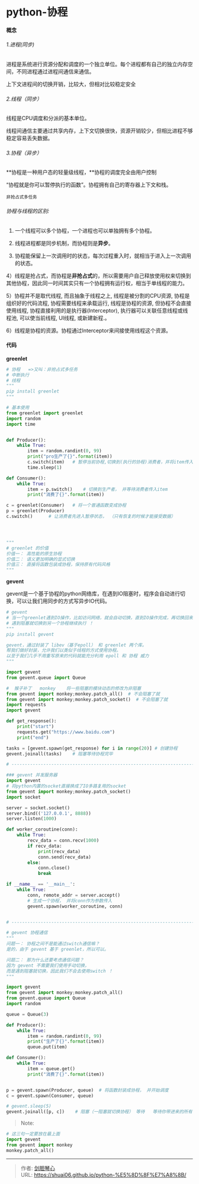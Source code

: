 # python-协程




#### 概念

###### 1.进程(同步)

进程是系统进行资源分配和调度的一个独立单位。每个进程都有自己的独立内存空间，不同进程通过进程间通信来通信。

上下文进程间的切换开销，比较大，但相对比较稳定安全

###### 2.线程（同步）

线程是CPU调度和分派的基本单位。

线程间通信主要通过共享内存，上下文切换很快，资源开销较少，但相比进程不够稳定容易丢失数据。

###### 3.协程（异步）

**协程是一种用户态的轻量级线程，**协程的调度完全由用户控制

“协程就是你可以暂停执行的函数”。协程拥有自己的寄存器上下文和栈。

`非抢占式多任务`



###### 协程与线程的区别:

1) 一个线程可以多个协程，一个进程也可以单独拥有多个协程。

2) 线程进程都是同步机制，而协程则是**异步**。

3) 协程能保留上一次调用时的状态，每次过程重入时，就相当于进入上一次调用的状态。

4）线程是抢占式，而协程是**非抢占式**的，所以需要用户自己释放使用权来切换到其他协程，因此同一时间其实只有一个协程拥有运行权，相当于单线程的能力。

5）协程并不是取代线程, 而且抽象于线程之上, 线程是被分割的CPU资源, 协程是组织好的代码流程, 协程需要线程来承载运行, 线程是协程的资源, 但协程不会直接使用线程, 协程直接利用的是执行器(Interceptor), 执行器可以关联任意线程或线程池, 可以使当前线程, UI线程, 或新建新程.。

6）线程是协程的资源。协程通过Interceptor来间接使用线程这个资源。

#### 代码

**greenlet**

```python
# 协程   =>又叫：非抢占式多任务
# 中断执行
# 线程
"""
pip install greenlet
"""

# 基本使用
from greenlet import greenlet
import random
import time


def Producer():
    while True:
        item = random.randint(0, 99)
        print("pro生产了{}".format(item))
        c.switch(item)   # 暂停当前协程,切换到(执行的协程)消费者，并将item传入消费者
        time.sleep(1)

def Consumer():
    while True:
        item = p.switch()    # 切换到生产者， 并等待消费者传入item
        print("消费了{}".format(item))

c = greenlet(Consumer)   # 将一个普通函数变成协程
p = greenlet(Producer)
c.switch()      # 让消费者先进入暂停状态， （只有恢复的时候才能接受数据）




"""
# greenlet 的价值
价值一： 高性能的原生协程
价值二： 语义更加明确的显式切换
价值三： 直接将函数包装成协程，保持原有代码风格
"""

```



**gevent**

gevent是一个基于协程的python网络库，在遇到IO阻塞时，程序会自动进行切换，可以让我们用同步的方式写异步IO代码。

```python
# gevent   
# 当一个greenlet遇到IO操作，比如访问网络，就会自动切换，直到IO操作完成，再切换回来
# 遇到阻塞就切换到另一个协程继续执行 ！
"""
pip install gevent

gevent，通过封装了 libev（基于epoll） 和 greenlet 两个库。
帮我们做好封装，允许我们以类似于线程的方式使用协程。
以至于我们几乎不用重写原来的代码就能充分利用 epoll 和 协程 威力
"""

import gevent
from gevent.queue import Queue

#  猴子补丁   monkey    将一些阻塞的模块动态的修改为非阻塞
from gevent import monkey;monkey.patch_all()  # 不会阻塞了就
from gevent import monkey;monkey.patch_socket()  # 不会阻塞了就
import requests
import gevent

def get_response():
    print("start")
    requests.get("https://www.baidu.com")
    print("end")

tasks = [gevent.spawn(get_response) for i in range(20)] # 创建协程
gevent.joinall(tasks)    # 阻塞等待协程完毕

# ---------------------------------------------------------------------

### gevent 并发服务器
import gevent
# 将python内置的socket直接换成了IO多路复用的socket
from gevent import monkey;monkey.patch_socket()
import socket

server = socket.socket()
server.bind(('127.0.0.1', 8888))
server.listen(1000)

def worker_coroutine(conn):
    while True:
        recv_data = conn.recv(1000)
        if recv_data:
            print(recv_data)
            conn.send(recv_data)
        else:
            conn.close()
            break

if __name__ == '__main__':
    while True:
        conn, remote_addr = server.accept()
        # 生成一个协程， 并将conn作为参数传入
        gevent.spawn(worker_coroutine, conn)  


# ---------------------------------------------------------------------

# gevent 协程通信
"""
问题一： 协程之间不是能通过switch通信嘛？
是的，由于 gevent 基于 greenlet，所以可以。

问题二： 那为什么还要考虑通信问题？
因为 gevent 不需要我们使用手动切换，
而是遇到阻塞就切换，因此我们不会去使用switch ！
"""

import gevent
from gevent import monkey;monkey.patch_all()
from gevent.queue import Queue
import random

queue = Queue(3)

def Producer():
    while True:
        item = random.randint(0, 99)
        print("生产了{}".format(item))
        queue.put(item)

def Consumer():
    while True:
        item = queue.get()
        print("消费了{}".format(item))


p = gevent.spawn(Producer, queue)  # 将函数封装成协程， 并开始调度
c = gevent.spawn(Consumer, queue)

# gevent.sleep(5)
gevent.joinall([p, c])    # 阻塞（一阻塞就切换协程） 等待   等待你带进来的所有协程对象结束
```



> Note:

```python
# 这三句一定要放在最上面
import gevent
from gevent import monkey
monkey.patch_all()  
```



---

> 作者: [剑胆琴心](http://shuai06.github.io)  
> URL: https://shuai06.github.io/python-%E5%8D%8F%E7%A8%8B/  

